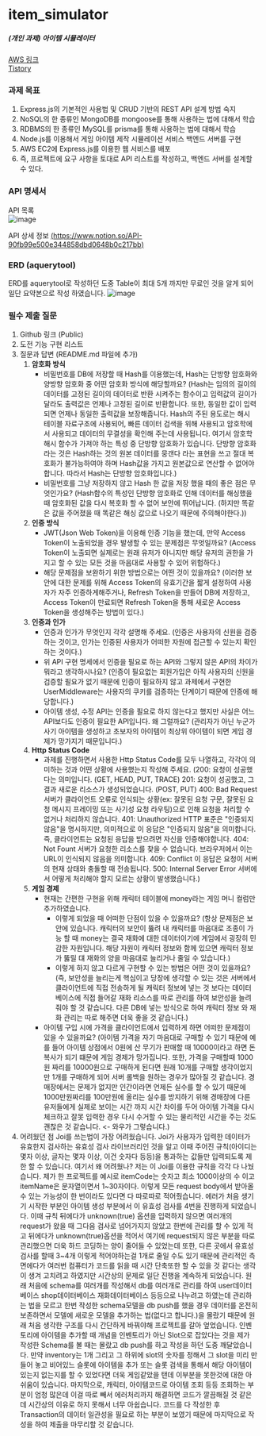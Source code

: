 # item_simulator
##### (개인 과제) 아이템 시뮬레이터
[AWS 링크]() <br/>
[Tistory](https://dydgustmdfl1231.tistory.com/)

### 과제 목표
1. Express.js의 기본적인 사용법 및 CRUD 기반의 REST API 설계 방법 숙지
2. NoSQL의 한 종류인 MongoDB를 mongoose를 통해 사용하는 법에 대해서 학습
3. RDBMS의 한 종류인 MySQL를 prisma를 통해 사용하는 법에 대해서 학습
4. Node.js를 이용해서 게임 아이템 제작 시뮬레이션 서비스 백엔드 서버를 구현
5. AWS EC2에 Express.js를 이용한 웹 서비스를 배포
6. 즉, 프로젝트에 요구 사항을 토대로 API 리스트를 작성하고, 백엔드 서버를 설계할 수 있다.

### API 명세서
API 목록 <br/>
![image](https://github.com/user-attachments/assets/0f7f2432-01de-4184-8da1-c5bbda752660)

API 상세 정보 
[(https://www.notion.so/API-90fb99e500e344858dbd0648b0c217bb)](https://www.notion.so/API-90fb99e500e344858dbd0648b0c217bb?pvs=4)

### ERD (aquerytool)
ERD를 aquerytool로 작성하던 도중 Table이 최대 5개 까지만 무료인 것을 알게 되어 일단 요약본으로 작성 하였습니다.
![image](https://github.com/user-attachments/assets/13ac0a81-168f-4a87-acee-7b75372ac995)


### 필수 제출 질문
1. Github 링크 (Public)
2. 도전 기능 구현 리스트
3. 질문과 답변 (README.md 파일에 추가)
    1. **암호화 방식**
        - 비밀번호를 DB에 저장할 때 Hash를 이용했는데, Hash는 단방향 암호화와 양방향 암호화 중 어떤 암호화 방식에 해당할까요?
            (Hash는 임의의 길이의 데이터를 고정된 길이의 데이터로 반환 시켜주는 함수이고 입력값의 길이가 달라도 출력값은 언제나 고정된 길이로 반환합니다.
             또한, 동일한 값이 입력되면 언제나 동일한 출력값을 보장해줍니다.
             Hash의 주된 용도로는 해시 테이블 자료구조에 사용되어, 빠른 데이터 검색을 위해 사용되고 암호학에서 사용되고 데이터의 무결성을 확인해 주는데 사용됩니다.
             여기서 암호학 해시 함수가 가져야 하는 특성 중 단방향 암호화가 있습니다.
             단방향 암호화라는 것은 Hash하는 것의 원본 데이터를 뭉갠다 라는 표현을 쓰고 절대 복호화가 불가능하여야 하며 Hash값을 가지고 원본값으로 연산할 수 없어야합니다.
             따라서 Hash는 단방향 암호화입니다.)
        - 비밀번호를 그냥 저장하지 않고 Hash 한 값을 저장 했을 때의 좋은 점은 무엇인가요?
            (Hash함수의 특성인 단방향 암호화로 인해 데이터를 해싱했을 때 암호화된 값을 다시 복호화 할 수 없어 보안에 뛰어납니다. (하지만 똑같은 값을 주어졌을 때 똑같은 해싱 값으로 나오기 때문에 주의해야한다.))
    2. **인증 방식**
        - JWT(Json Web Token)을 이용해 인증 기능을 했는데, 만약 Access Token이 노출되었을 경우 발생할 수 있는 문제점은 무엇일까요?
            (Access Token이 노출되면 실제로는 원래 유저가 아니지만 해당 유저의 권한을 가지고 할 수 있는 모든 것을 마음대로 사용할 수 있어 위험하다.)
        - 해당 문제점을 보완하기 위한 방법으로는 어떤 것이 있을까요?
            (이러한 보안에 대한 문제를 위해 Access Token의 유효기간을 짧게 설정하여 사용자가 자주 인증하게해주거나, Refresh Token을 만들어 DB에 저장하고, Access Token이 만료되면 Refresh Token을 통해 새로운 Access Token을 생성해주는 방법이 있다.)
    3. **인증과 인가**
        - 인증과 인가가 무엇인지 각각 설명해 주세요.
            (인증은 사용자의 신원을 검증하는 것이고, 인가는 인증된 사용자가 어떠한 자원에 접근할 수 있는지 확인하는 것이다.)
        - 위 API 구현 명세에서 인증을 필요로 하는 API와 그렇지 않은 API의 차이가 뭐라고 생각하시나요?
            (인증이 필요없는 회원가입은 아직 사용자의 신원을 검증할 필요가 없기 때문에 인증이 필요하지 않고 과제에서 구현한 UserMiddleware는 사용자의 쿠키를 검증하는 단계이기 때문에 인증에 해당합니다.)
        - 아이템 생성, 수정 API는 인증을 필요로 하지 않는다고 했지만 사실은 어느 API보다도 인증이 필요한 API입니다. 왜 그럴까요?
            (관리자가 아닌 누군가 사기 아이템을 생성하고 초보자의 아이템이 최상위 아이템이 되면 게임 경제가 망가지기 때문입니다.)
    4. **Http Status Code**
        - 과제를 진행하면서 사용한 Http Status Code를 모두 나열하고, 각각이 의미하는 것과 어떤 상황에 사용했는지 작성해 주세요.
            (200: 요청이 성공했다는 의미입니다. (GET, HEAD, PUT, TRACE)
             201: 요청이 성공했고, 그 결과 새로운 리소스가 생성되었습니다. (POST, PUT)
             400: Bad Request 서버가 클라이언트 오류로 인식되는 상황(ex: 잘못된 요청 구문, 잘못된 요청 메시지 프레이밍 또는 사기성 요청 라우팅)으로 인해 요청을 처리할 수 없거나 처리하지 않습니다.
             401: Unauthorized HTTP 표준은 "인증되지 않음"을 명시하지만, 의미적으로 이 응답은 "인증되지 않음"을 의미합니다. 즉, 클라이언트는 요청된 응답을 받으려면 자신을 인증해야합니다.
             404: Not Fount 서버가 요청한 리소스를 찾을 수 없습니다. 브라우저에서 이는 URL이 인식되지 않음을 의미합니다.
             409: Conflict 이 응답은 요청이 서버의 현재 상태와 충돌할 때 전송됩니다.
             500: Internal Server Error 서버에서 어떻게 처리해야 할지 모르는 상황이 발생했습니다.)   
    5. **게임 경제**
        - 현재는 간편한 구현을 위해 캐릭터 테이블에 money라는 게임 머니 컬럼만 추가하였습니다.
            - 이렇게 되었을 때 어떠한 단점이 있을 수 있을까요?
             (항상 문제점은 보안에 있습니다. 캐릭터의 보안이 뚫려 내 캐릭터를 마음대로 조종이 가능 할 때 money는 결국 재화에 대한 데이터이기에 게임에서 굉장히 민감한 자원입니다.
              해당 자원이 캐릭터 정보와 함께 있으면 캐릭터 정보가 뚫릴 댸 재화의 양을 마음대로 늘리거나 줄일 수 있습니다.)
            - 이렇게 하지 않고 다르게 구현할 수 있는 방법은 어떤 것이 있을까요?
             (즉, 보안성을 늘리는게 핵심이고 당장에 생각할 수 있는 것은 서버에서 클라이언트에 직접 전송하게 될 캐릭터 정보에 넣는 것 보다는 데이터베이스에 직접 들어갈 재화 리소스를 따로 관리를 하여
              보안성을 늘려줘야 할 것 같습니다. 다른 DB에 넣는 방식으로 하여 캐릭터 정보 와 재화 관리는 따로 해주면 더욱 좋을 것 같습니다.)
        - 아이템 구입 시에 가격을 클라이언트에서 입력하게 하면 어떠한 문제점이 있을 수 있을까요?
             (아이템 가격을 자기 마음대로 구매할 수 있기 때문에 예를 들어 아이템 상점에서 0원에 산 무기가 판매할 때 10000이라고 하면 돈 복사가 되기 떄문에 게임 경제가 망가집니다.
              또한, 가격을 구매할때 1000원 짜리를 10000원으로 구매하게 된다면 원래 10개를 구매할 생각이었지만 1개를 구매하게 되어 서버 롤백을 원하는 경우가 많아질 것 같습니다.
              경매장에서는 문제가 없지만 인간이라면 언제든 실수를 할 수 있기 때문에 1000만원짜리를 100만원에 올리는 실수를 방지하기 위해 경매장에 다른 유저들에게 실제로 보이는 시간 까지 시간 차이를 두어
              아이템 가격을 다시 체크하고 잘못 입력한 경우 다시 수거할 수 있는 물리적인 시간을 주는 것도 괜찮은 것 같습니다. <- 와우가 그렇습니다.)
4. 어려웠던 점
   Joi를 쓰는법이 가장 어려웠습니다. Joi가 사용자가 입력한 데이터가 유효한지 검사하는 유효성 검사 라이브러리인 것을 알고 이때 주어진 규칙(아이디는 몇자 이상, 글자는 몇자 이상, 이건 숫자다 등등)을 통과하는 값들만 입력되도록 제한 할 수 있습니다.
   여기서 왜 어려웠나? 저는 이 Joi를 이용한 규칙을 각각 다 나눴습니다. 제가 한 프로젝트를 예시로 itemCode는 숫자고 최소 1000이상의 수 이고 itemName은 문자열이면서 1~30자이다. 이렇게 모든 request body에서 받아올 수 있는 가능성이 한 번이라도 있다면 다 따로따로 적어줬습니다.
   에러가 처음 생기기 시작한 부분인 아이템 생성 부분에서 이 유효성 검사를 4번을 진행하게 되었습니다. 이때 규칙 뒤에다가 unknown(true) 옵션을 입력하지 않으면 여러개의 request가 왔을 때 그다음 검사로 넘어가지지 않았고 한번에 관리를 할 수 있게 적고 뒤에다가 unknown(true)옵션을 적어서
   여기에 request되지 않은 부분을 따로 관리했으면 더욱 하드 코딩하는 양이 줄어들 수 있었는데 또한, 다른 곳에서 유효성 검사를 할때 3~4개 이렇게 적어야하는걸 1개로 줄일 수도 있기 때문에 관리적인 측면에다가 여러번 컴퓨터가 코드를 읽을 때 시간 단축또한 할 수 있을 것 같다는 생각이 생겨 고치려고
   하였지만 시간상의 문제로 일단 진행을 계속하게 되었습니다.
   원래 처음에 schema를 여러개를 작성해서 db를 여러개로 관리를 하여 user데이터베이스 shop데이터베이스 재화데이터베이스 등등으로 나누려고 하였는데 관리하는 법을 모르고 한번 작성한 schema모델을 db push를 했을 경우 데이터를 온전히 보존하면서 모델에 새로운 모델을 추가하는 법(없다고 합니다.)을
   몰랐기 때문에 원래 처음 생각한 구조를 다시 간단하게 바꿔야해 프로젝트를 갈아 엎었습니다.
   인벤토리에 아이템을 추가할 때 개념을 인벤토리가 아닌 Slot으로 잡았다는 것을 제가 작성한 Schema를 볼 때는 몰랐고 db push를 하고 작성을 하던 도중 깨달았습니다. 만약 inventory는 1개 그리고 그 하위에 slot의 숫자를 정해서 그 slot을 미리 만들어 놓고 비어있느 슬롯에 아이템을 추가 또는 슬롯
   검색을 통해서 해당 아이템이 있는지 없는지를 할 수 있었다면 더욱 게임같았을 탠데 이부분을 못한것에 대한 아쉬움이 있습니다.
   마지막으로, 캐릭터, 아이템코드로 아이템 조회 등등 조회하는 부분이 엄청 많은데 이걸 따로 빼서 에러처리까지 해결하면 코드가 깔끔해질 것 같은데 시간상의 이유로 하지 못해서 너무 아쉽습니다.
   코드를 다 작성한 후 Transaction의 데이터 일관성을 필요로 하는 부분이 보였기 때문에 마지막으로 작성을 하여 제출을 마무리할 것 같습니다.
